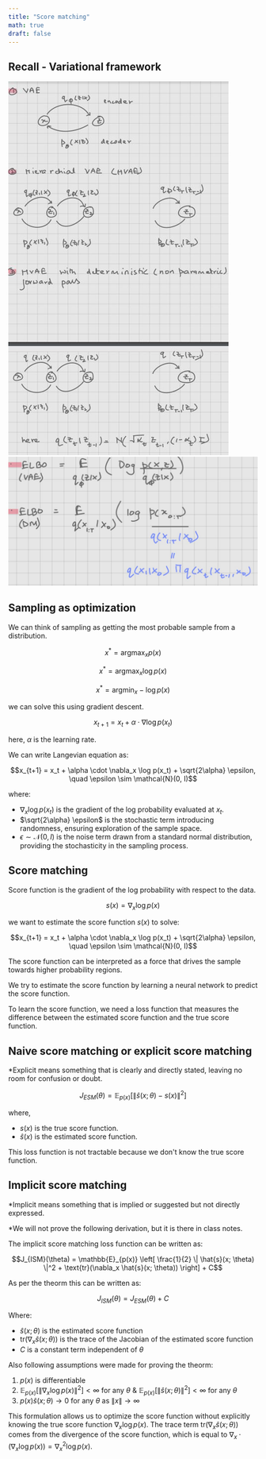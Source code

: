 ```yaml
---
title: "Score matching"
math: true
draft: false
---
```


## Recall - Variational framework

![DDPM](1.jpg)
![DDPM](2.jpg)

## Sampling as optimization

We can think of sampling as getting the most probable sample from a distribution.

$$x^* = \mathop{\arg \max}_{x} p(x)$$  

$$x^* = \mathop{\arg \max}_{x} \log p(x)$$

$$x^* = \mathop{\arg \min}_{x} - \log p(x)$$

we can solve this using gradient descent.

$$x_{t+1} = x_t + \alpha \cdot \nabla \log p(x_t)$$

here, $\alpha$ is the learning rate.

We can write Langevian equation as:


$$x_{t+1} = x_t + \alpha \cdot \nabla_x \log p(x_t) + \sqrt{2\alpha} \epsilon, \quad \epsilon \sim \mathcal{N}(0, I)$$ 

where:

- $\nabla_x \log p(x_t)$ is the gradient of the log probability evaluated at $x_t$.
- $\sqrt{2\alpha} \epsilon$ is the stochastic term introducing randomness, ensuring exploration of the sample space.
- $\epsilon \sim \mathcal{N}(0, I)$ is the noise term drawn from a standard normal distribution, providing the stochasticity in the sampling process.

## Score matching


Score function is the gradient of the log probability with respect to the data.

$$s(x) = \nabla_x \log p(x)$$

we want to estimate the score function $s(x)$ to solve:

$$x_{t+1} = x_t + \alpha \cdot \nabla_x \log p(x_t) + \sqrt{2\alpha} \epsilon, \quad \epsilon \sim \mathcal{N}(0, I)$$

The score function can be interpreted as a force that drives the sample towards higher probability regions.

We try to estimate the score function by learning a neural network to predict the score function.

To learn the score function, we need a loss function that measures the difference between the estimated score function and the true score function.

## Naive score matching or explicit score matching
*Explicit means something that is clearly and directly stated, leaving no room for confusion or doubt.


$$J_{ESM}(\theta) = \mathbb{E}_{p(x)} \left[ \left\|  \hat{s}(x; \theta) - s(x) \right\|^2 \right]$$

where,

- $s(x)$ is the true score function.
- $\hat{s}(x)$ is the estimated score function.

This loss function is not tractable because we don't know the true score function.

## Implicit score matching
*Implicit means something that is implied or suggested but not directly expressed.

*We will not prove the following derivation, but it is there in class notes.

The implicit score matching loss function can be written as:

$$J_{ISM}(\theta) = \mathbb{E}_{p(x)} \left[ \frac{1}{2} \| \hat{s}(x; \theta) \|^2 + \text{tr}(\nabla_x \hat{s}(x; \theta)) \right] + C$$

As per the theorm this can be written as:

$$J_{ISM}(\theta) = J_{ESM}(\theta)  + C$$

Where:
- $\hat{s}(x; \theta)$ is the estimated score function
- $\text{tr}(\nabla_x \hat{s}(x; \theta))$ is the trace of the Jacobian of the estimated score function
- $C$ is a constant term independent of $\theta$

Also following assumptions were made for proving the theorm:
1. $p(x)$ is differentiable
2. $\mathbb{E}_{p(x)}[\|\nabla_x \log p(x)\|^2] < \infty$ for any $\theta$ & 
   $\mathbb{E}_{p(x)}[\|\hat{s}(x; \theta)\|^2] < \infty$ for any $\theta$
3. $p(x)\hat{s}(x; \theta) \to 0$ for any $\theta$ as $\|x\| \to \infty$



This formulation allows us to optimize the score function without explicitly knowing the true score function $\nabla_x \log p(x)$. The trace term $\text{tr}(\nabla_x \hat{s}(x; \theta))$ comes from the divergence of the score function, which is equal to $\nabla_x \cdot (\nabla_x \log p(x)) = \nabla_x^2 \log p(x)$.


















